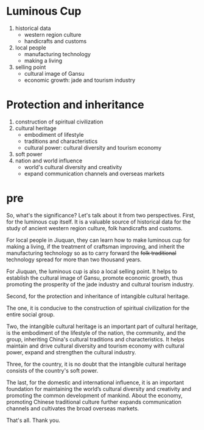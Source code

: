 # Luminous Cup
1. historical data
	- western region culture 
	- handicrafts and customs
2. local people
	- manufacturing technology
	- making a living
3. selling point 
	- cultural image of Gansu
	- economic growth: jade and tourism industry

# Protection and inheritance 
1. construction of spiritual civilization
2. cultural heritage
	- embodiment of lifestyle
	- traditions and characteristics
	- cultural power: cultural diversity and tourism economy
3. soft power
4. nation and world influence
	- world's cultural diversity and creativity
	- expand communication channels and overseas markets

# pre

So, what's the significance?
Let's talk about it from two perspectives.
First, for the luminous cup itself.
It is a valuable source of historical data for the study of ancient western region culture, folk handicrafts and customs. 

For local people in Jiuquan, they can learn how to make luminous cup for making a living, if the treatment of craftsman improving, and inherit the manufacturing technology so as to carry forward the ~~folk traditional~~ technology spread for more than two thousand years.

For Jiuquan, the luminous cup is also a local selling point. It helps to establish the cultural image of Gansu, promote economic growth, thus promoting the prosperity of the jade industry and cultural tourism industry.

Second, for the protection and inheritance of intangible cultural heritage.

The one, it is conducive to the construction of spiritual civilization for the entire social group.

Two, the intangible cultural heritage is an important part of cultural heritage, is the embodiment of the lifestyle of the nation, the community, and the group, inheriting China's cultural traditions and characteristics. It helps maintain and drive cultural diversity and tourism economy with cultural power, expand and strengthen the cultural industry.

Three, for the country, it is no doubt that the intangible cultural heritage consists of the country's soft power.

The last, for the domestic and international influence, it is an important foundation for maintaining the world’s cultural diversity and creativity and promoting the common development of mankind. About the economy, promoting Chinese traditional culture further expands communication channels and cultivates the broad overseas markets.

That's all. Thank you.

